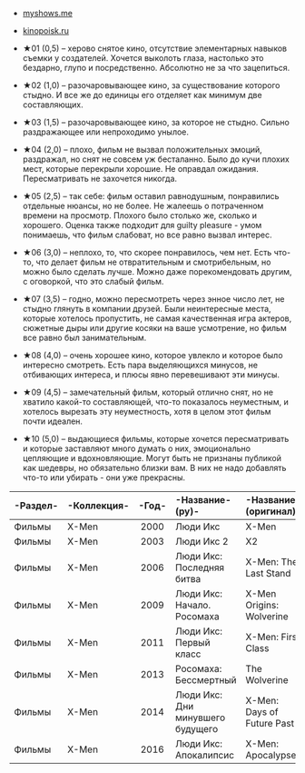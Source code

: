 - [myshows.me](https://myshows.me/annaburova89)
- [kinopoisk.ru](https://www.kinopoisk.ru/user/2244732/)

- ★01 (0,5) – херово снятое кино, отсутствие элементарных навыков съемки у создателей. Хочется выколоть глаза, настолько это бездарно, глупо и посредственно. Абсолютно не за что зацепиться.
- ★02 (1,0) – разочаровывающее кино, за существование которого стыдно. И все же до единицы его отделяет как минимум две составляющих.
- ★03 (1,5) – разочаровывающее кино, за которое не стыдно. Сильно раздражающее или непроходимо унылое.
- ★04 (2,0) – плохо, фильм не вызвал положительных эмоций, раздражал, но снят не совсем уж бесталанно. Было до кучи плохих мест, которые перекрыли хорошие. Не оправдал ожидания. Пересматривать не захочется никогда.
- ★05 (2,5) – так себе: фильм оставил равнодушным, понравились отдельные нюансы, но не более. Не жалеешь о потраченном времени на просмотр. Плохого было столько же, сколько и хорошего. Оценка также подходит для guilty pleasure - умом понимаешь, что фильм слабоват, но все равно вызвал интерес.
- ★06 (3,0) – неплохо, то, что скорее понравилось, чем нет. Есть что-то, что делает фильм не отвратительным и смотрибельным, но можно было сделать лучше. Можно даже порекомендовать другим, с оговоркой, что это слабый фильм.
- ★07 (3,5) – годно, можно пересмотреть через энное число лет, не стыдно глянуть в компании друзей. Были неинтересные места, которые хотелось пропустить, не самая качественная игра актеров, сюжетные дыры или другие косяки на ваше усмотрение, но фильм все равно был занимательным.
- ★08 (4,0) – очень хорошее кино, которое увлекло и которое было интересно смотреть. Есть пара выделяющихся минусов, не отбивающих интереса, и плюсы явно перевешивают эти минусы.
- ★09 (4,5) – замечательный фильм, который отлично снят, но не хватило какой-то составляющей, что-то показалось неуместным, и хотелось вырезать эту неуместность, хотя в целом этот фильм почти идеален.
- ★10 (5,0) – выдающиеся фильмы, которые хочется пересматривать и которые заставляют много думать о них, эмоционально цепляющие и вдохновляющие. Могут быть не признаны публикой как шедевры, но обязательно близки вам. В них не надо добавлять что-то или убирать - они уже прекрасны.

|-Раздел-|-Коллекция-|-Год-|-Название-(ру)-|-Название-(оригинал)-|-Оценка-|
|:---|:---|:---:|:---|:---|:---:|
| Фильмы | X-Men | 2000 | Люди Икс | X-Men | 10 |
| Фильмы | X-Men | 2003 | Люди Икс 2 | X2 | 9 |
| Фильмы | X-Men | 2006 | Люди Икс: Последняя битва | X-Men: The Last Stand | 8 |
| Фильмы | X-Men | 2009 | Люди Икс: Начало. Росомаха | X-Men Origins: Wolverine | 8 |
| Фильмы | X-Men | 2011 | Люди Икс: Первый класс | X-Men: First Class | 8 |
| Фильмы | X-Men | 2013 | Росомаха: Бессмертный | The Wolverine | 6 |
| Фильмы | X-Men | 2014 | Люди Икс: Дни минувшего будущего | X-Men: Days of Future Past | 6 |
| Фильмы | X-Men | 2016 | Люди Икс: Апокалипсис | X-Men: Apocalypse | 8 |
